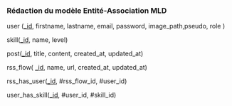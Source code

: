### Rédaction du modèle Entité-Association MLD

user (<u>_id</u>, firstname, lastname, email, password, image_path,pseudo, role )

skill(<u>_id</u>, name, level)

post(<u>_id</u>, title, content, created_at, updated_at)

rss_flow( <u>_id</u>, name, url, created_at, updated_at)

rss_has_user(<u>_id</u>, #rss_flow_id,  #user_id)

user_has_skill(<u>_id</u>, #user_id,  #skill_id)



